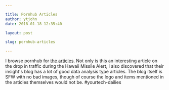 ```yaml
---

title: Pornhub Articles
author: ytjohn
date: 2018-01-18 12:35:40

layout: post

slug: pornhub-articles

---
```

I browse pornhub for [the articles](https://www.pornhub.com/insights/hawaii-alert). Not only is this an interesting article on the drop in traffic during the Hawaii Missile Alert, I also discovered that their insight's blog has a lot of good data analysis type articles. The blog itself is SFW with no bad images, though of course the logo and items mentioned in the articles themselves would not be. #yourtech-dailies

